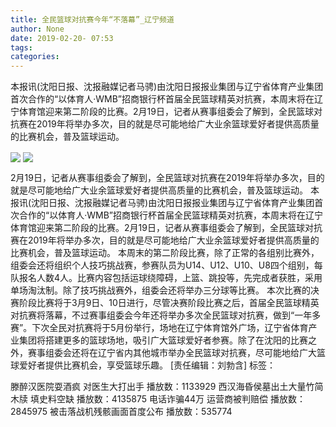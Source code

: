 ```yaml
---
title: 全民篮球对抗赛今年“不落幕”_辽宁频道
author: None
date: 2019-02-20- 07:53
tags: 
categories: 
---
```

本报讯(沈阳日报、沈报融媒记者马骋)由沈阳日报报业集团与辽宁省体育产业集团首次合作的“以体育人·WMB”招商银行杯首届全民篮球精英对抗赛，本周末将在辽宁体育馆迎来第二阶段的比赛。2月19日，记者从赛事组委会了解到，全民篮球对抗赛在2019年将举办多次，目的就是尽可能地给广大业余篮球爱好者提供高质量的比赛机会，普及篮球运动。
<!-- more -->
                
<img align="center" border="0" src="http://p1.ifengimg.com/fck/2019_08/311b995341e92e1_w400_h266.jpg" />
                
<img align="center" border="0" src="http://p2.ifengimg.com/a/2016/0810/204c433878d5cf9size1_w16_h16.png" />
            
2月19日，记者从赛事组委会了解到，全民篮球对抗赛在2019年将举办多次，目的就是尽可能地给广大业余篮球爱好者提供高质量的比赛机会，普及篮球运动。
本报讯(沈阳日报、沈报融媒记者马骋)由沈阳日报报业集团与辽宁省体育产业集团首次合作的“以体育人·WMB”招商银行杯首届全民篮球精英对抗赛，本周末将在辽宁体育馆迎来第二阶段的比赛。2月19日，记者从赛事组委会了解到，全民篮球对抗赛在2019年将举办多次，目的就是尽可能地给广大业余篮球爱好者提供高质量的比赛机会，普及篮球运动。
本周末的第二阶段比赛，除了正常的各组别比赛外，组委会还将组织个人技巧挑战赛，参赛队员为U14、U12、U10、U8四个组别，每队报名人数4人。比赛内容包括运球绕障碍，上篮、跳投等，先完成者获胜，采用单场淘汰制。除了技巧挑战赛外，组委会还将举办三分球等比赛。
本次比赛的决赛阶段比赛将于3月9日、10日进行，尽管决赛阶段比赛之后，首届全民篮球精英对抗赛将落幕，不过赛事组委会今年还将举办多次全民篮球对抗赛，做到“一年多赛”。下次全民对抗赛将于5月份举行，场地在辽宁体育馆外广场，辽宁省体育产业集团将搭建更多的篮球场地，吸引广大篮球爱好者参赛。除了在沈阳的比赛之外，赛事组委会还将在辽宁省内其他城市举办全民篮球对抗赛，尽可能地给广大篮球爱好者提供比赛机会，享受篮球乐趣。
[责任编辑：刘勃含]
标签：
 
             
滕醉汉医院耍酒疯 对医生大打出手
播放数：1133929
西汉海昏侯墓出土大量竹简木牍 填史料空缺
播放数：4135875
电话诈骗44万 运营商被判赔偿
播放数：2845975
被击落战机残骸画面首度公布
播放数：535774
